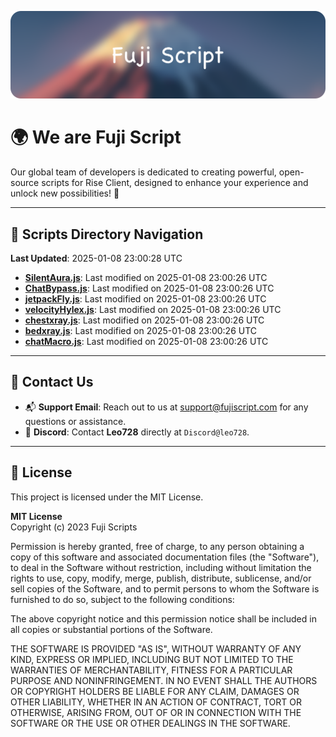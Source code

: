 ![Banner](.github/b.webp)

# 🌍 **We are Fuji Script**

Our global team of developers is dedicated to creating powerful, open-source scripts for Rise Client, designed to enhance your experience and unlock new possibilities! 🌟

---
<!-- SCRIPTS_NAVIGATION_START -->
## 📂 **Scripts Directory Navigation**

**Last Updated**: 2025-01-08 23:00:28 UTC

- **[SilentAura.js](scripts/SilentAura.js)**: Last modified on 2025-01-08 23:00:26 UTC
- **[ChatBypass.js](scripts/ChatBypass.js)**: Last modified on 2025-01-08 23:00:26 UTC
- **[jetpackFly.js](scripts/jetpackFly.js)**: Last modified on 2025-01-08 23:00:26 UTC
- **[velocityHylex.js](scripts/velocityHylex.js)**: Last modified on 2025-01-08 23:00:26 UTC
- **[chestxray.js](scripts/chestxray.js)**: Last modified on 2025-01-08 23:00:26 UTC
- **[bedxray.js](scripts/bedxray.js)**: Last modified on 2025-01-08 23:00:26 UTC
- **[chatMacro.js](scripts/chatMacro.js)**: Last modified on 2025-01-08 23:00:26 UTC

<!-- SCRIPTS_NAVIGATION_END -->

---

## 💬 **Contact Us**  
- 📬 **Support Email**: Reach out to us at [support@fujiscript.com](mailto:support@fujiscript.com) for any questions or assistance.  
- 💬 **Discord**: Contact **Leo728** directly at `Discord@leo728`.

---

## 📜 **License**

This project is licensed under the MIT License.  

**MIT License**  
Copyright (c) 2023 Fuji Scripts  

Permission is hereby granted, free of charge, to any person obtaining a copy of this software and associated documentation files (the "Software"), to deal in the Software without restriction, including without limitation the rights to use, copy, modify, merge, publish, distribute, sublicense, and/or sell copies of the Software, and to permit persons to whom the Software is furnished to do so, subject to the following conditions:  

The above copyright notice and this permission notice shall be included in all copies or substantial portions of the Software.  

THE SOFTWARE IS PROVIDED "AS IS", WITHOUT WARRANTY OF ANY KIND, EXPRESS OR IMPLIED, INCLUDING BUT NOT LIMITED TO THE WARRANTIES OF MERCHANTABILITY, FITNESS FOR A PARTICULAR PURPOSE AND NONINFRINGEMENT. IN NO EVENT SHALL THE AUTHORS OR COPYRIGHT HOLDERS BE LIABLE FOR ANY CLAIM, DAMAGES OR OTHER LIABILITY, WHETHER IN AN ACTION OF CONTRACT, TORT OR OTHERWISE, ARISING FROM, OUT OF OR IN CONNECTION WITH THE SOFTWARE OR THE USE OR OTHER DEALINGS IN THE SOFTWARE.  
